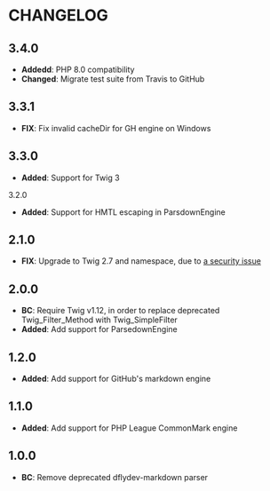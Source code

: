CHANGELOG
=========

3.4.0
-----

 - **Addedd**: PHP 8.0 compatibility
 - **Changed**: Migrate test suite from Travis to GitHub

3.3.1
-----

- **FIX**: Fix invalid cacheDir for GH engine on Windows

3.3.0
-----

- **Added**: Support for Twig 3

3.2.0

- **Added**: Support for HMTL escaping in ParsdownEngine

2.1.0
-----

- **FIX**: Upgrade to Twig 2.7 and namespace, due to [a security issue](https://symfony.com/blog/twig-sandbox-information-disclosure)

2.0.0
-----

- **BC**: Require Twig v1.12, in order to replace deprecated Twig_Filter_Method with Twig_SimpleFilter
- **Added**: Add support for ParsedownEngine

1.2.0
-----

- **Added**: Add support for GitHub's markdown engine

1.1.0
-----

- **Added**: Add support for PHP League CommonMark engine

1.0.0
-----

- **BC**: Remove deprecated dflydev-markdown parser
